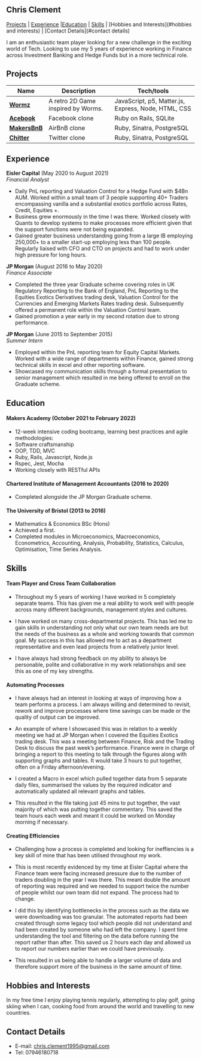 ## Chris Clement

[Projects](#projects) | [Experience](#experience) |[Education](#education) | [Skills](#skills) | [Hobbies and Interests](#hobbies and interests) | [Contact Details](#contact details)

I am an enthusiastic team player looking for a new challenge in the exciting world of Tech. Looking to use my 5 years of experience working in Finance across Investment Banking and Hedge Funds but in a more technical role.  

## Projects

| Name                         | Description       | Tech/tools        |
| ---------------------------- | ----------------- | ----------------- |
| [**Wormz**](https://github.com/chris-clement/wormz)            | A retro 2D Game inspired by Worms. | JavaScript, p5, Matter.js, Express, Node, HTML, CSS |
| [**Acebook**](https://github.com/chris-clement/acebook-betterverse) | Facebook clone | Ruby on Rails, SQLite            |
| [**MakersBnB**](https://github.com/chris-clement/MakersBnB) | AirBnB clone | Ruby, Sinatra, PostgreSQL            |
| [**Chitter**](https://github.com/chris-clement/chitter-challenge) | Twitter clone | Ruby, Sinatra, PostgreSQL            |

## Experience

**Eisler Capital** (May 2020 to August 2021)  
_Financial Analyst_

- Daily PnL reporting and Valuation Control for a Hedge Fund with $4Bn AUM. Worked within a small team of 3 people supporting 40+ Traders encompassing vanilla and a substantial exotics portfolio across Rates, Credit, Equities +. 
- Business grew enormously in the time I was there. Worked closely with Quants to develop systems to make processes more efficient given that the support functions were not being expanded. 
- Gained greater business understanding going from a large IB employing 250,000+ to a smaller start-up employing less than 100 people. Regularly liaised with CFO and CTO on projects and had to work under high pressure for long hours.

**JP Morgan** (August 2016 to May 2020)  
_Finance Associate_

- Completed the three year Graduate scheme covering roles in UK Regulatory Reporting to the Bank of England, PnL Reporting to the Equities Exotics Derivatives trading desk, Valuation Control for the Currencies and Emerging Markets Rates trading desk. Subsequently offered a permanent role within the Valuation Control team.
- Gained promotion a year early in my second rotation due to strong performance.

**JP Morgan** (June 2015 to September 2015)  
_Summer Intern_

- Employed within the PnL reporting team for Equity Capital Markets.  Worked with a wide range of departments within Finance, gained strong technical skills in excel and other reporting software. 
- Showcased my communication skills through a formal presentation to senior management which resulted in me being offered to enroll on the Graduate scheme.

## Education

#### Makers Academy (October 2021 to February 2022)
- 12-week intensive coding bootcamp, learning best practices and agile methodologies:
- Software craftsmanship
- OOP, TDD, MVC
- Ruby, Rails, Javascript, Node.js
- Rspec, Jest, Mocha
- Working closely with RESTful APIs

#### Chartered Institute of Management Accountants (2016 to 2020)

- Completed alongside the JP Morgan Graduate scheme.  

#### The University of Bristol (2013 to 2016)

- Mathematics & Economics BSc (Hons)
- Achieved a first.
- Completed modules in Microeconomics, Macroeconomics, Econometrics, Accounting, Analysis, Probability, Statistics, Calculus, Optimisation, Time Series Analysis.

## Skills

#### Team Player and Cross Team Collaboration

- Throughout my 5 years of working I have worked in 5 completely separate teams. This has given me a real ability to work well with people across many different backgrounds, management styles and cultures. 

- I have worked on many cross-departmental projects. This has led me to gain skills in understanding not only what our own team needs are but the needs of the business as a whole and working towards that common goal. My success in this has allowed me to act as a department representative and even lead projects from a relatively junior level. 

- I have always had strong feedback on my ability to always be personable, polite and collaborative in my work relationships and see this as one of my key strengths.

#### Automating Processes

- I have always had an interest in looking at ways of improving how a team performs a process. I am always willing and determined to revisit, rework and improve processes where time savings can be made or the quality of output can be improved. 

- An example of where I showcased this was in relation to a weekly meeting we had at JP Morgan when I covered the Equities Exotics trading desk. This was a meeting between Finance, Risk and the Trading Desk to discuss the past week’s performance. Finance were in charge of bringing a report to this meeting to talk through the figures along with supporting graphs and tables. It would take 3 hours to put together, often on a Friday afternoon/evening.

- I created a Macro in excel which pulled together data from 5 separate daily files, summarised the values by the required indicator and automatically updated all relevant graphs and tables. 

- This resulted in the file taking just 45 mins to put together, the vast majority of which was putting together commentary. This saved the team hours each week and meant it could be worked on Monday morning if necessary.

#### Creating Efficiencies

- Challenging how a process is completed and looking for ineffiencies is a key skill of mine that has been utilised throughout my work. 
 
- This is most recently evidenced by my time at Eisler Capital where the Finance team were facing increased pressure due to the number of traders doubling in the year I was there. This meant double the amount of reporting was required and we needed to support twice the number of people whilst our own team did not expand. The process had to change.

- I did this by identifying bottlenecks in the process such as the data we were downloading was too granular. The automated reports had been created through some legacy tool which people did not understand and had been created by someone who had left the company. I spent time understanding the tool and filtering on the data before running the report rather than after. This saved us 2 hours each day and allowed us to report our numbers earlier than we could have previously.

- This resulted in us being able to handle a larger volume of data and therefore support more of the business in the same amount of time.

## Hobbies and Interests

In my free time I enjoy playing tennis regularly, attempting to play golf, going skiing when I can, cooking food from around the world and travelling to new countries. 

## Contact Details

- E-mail: chris.clement1995@gmail.com
- Tel: 07946180718
